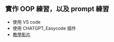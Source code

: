 ## 實作 OOP 練習，以及 prompt 練習
* 使用 VS code
* 使用 CHATGPT_Easycode 插件
* [教學影片](https://www.youtube.com/watch?v=jCzT9XFZ5bw&list=PL-osiE80TeTsqhIuOqKhwlXsIBIdSeYtc&index=6)